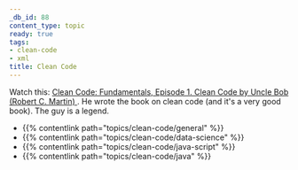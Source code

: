 ```yaml
---
_db_id: 88
content_type: topic
ready: true
tags:
- clean-code
- xml
title: Clean Code
---
```


Watch this: [Clean Code: Fundamentals, Episode 1. Clean Code by Uncle Bob (Robert C. Martin)
](https://www.youtube.com/watch?v=Wibk0IfjfaI). He wrote the book on clean code (and it's a very good book). The guy is a legend.

- {{% contentlink path="topics/clean-code/general" %}}
- {{% contentlink path="topics/clean-code/data-science" %}}
- {{% contentlink path="topics/clean-code/java-script" %}}
- {{% contentlink path="topics/clean-code/java" %}}
